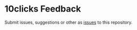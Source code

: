 # 10clicks Feedback
Submit issues, suggestions or other as <a href="https://github.com/10clicks/feedback/issues" target="_blank" rel="noopener noreferrer">issues</a> to this repository. 
